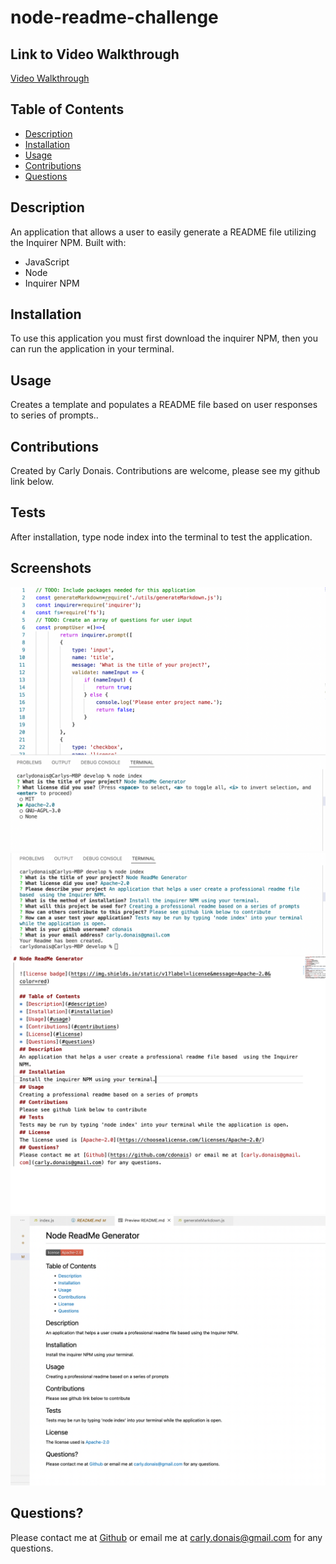 # node-readme-challenge
  ## Link to Video Walkthrough
  [Video Walkthrough](https://drive.google.com/file/d/1ONeKXtUnb-HGoybEaxyDc2l0RdgnafX-/view)
  ## Table of Contents
  * [Description](#description)
  * [Installation](#installation)
  * [Usage](#usage)
  * [Contributions](#contributions)
  * [Questions](#questions)
  ## Description
  An application that allows a user to easily generate a README file utilizing the Inquirer NPM. Built with:
  * JavaScript
  * Node
  * Inquirer NPM
  ## Installation
  To use this application you must first download the inquirer NPM, then you can run the application in your terminal.
  ## Usage
  Creates a template and populates a README file based on user responses to series of prompts..
  ## Contributions
  Created by Carly Donais.
  Contributions are welcome, please see my github link below.
  ## Tests
  After installation, type node index into the terminal to test the application.
  ## Screenshots
  ![initializing program](./images/screenshot1.png)
  ![prompt responses](./images/screenshot2.png)
  ![readme code](./images/screenshot3.png)
  ![readme preview](./images/screenshot4.png)
  ## Questions?
  Please contact me at [Github](https://github.com/cdonais) or email me at [carly.donais@gmail.com](carly.donais@gmail.com) for any questions.   
  